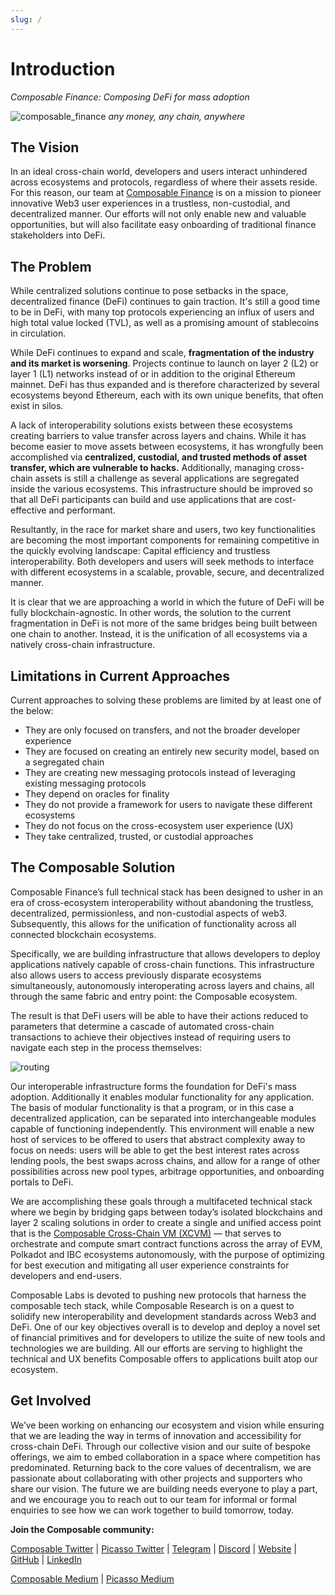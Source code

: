 ```yaml
---
slug: /
---
```



# Introduction

*Composable Finance: Composing DeFi for mass adoption*


![composable_finance](./composable-face-banner.png)
*any money, any chain, anywhere*

## The Vision

In an ideal cross-chain world, developers and users interact unhindered across ecosystems and protocols, regardless of 
where their assets reside. For this reason, our team at [Composable Finance](https://www.composable.finance/) 
is on a mission to pioneer innovative Web3 user experiences in a trustless, non-custodial, and decentralized manner. 
Our efforts will not only enable new and valuable opportunities, but will also facilitate easy onboarding of traditional
finance stakeholders into DeFi.

## The Problem

While centralized solutions continue to pose setbacks in the space, decentralized finance (DeFi) continues to gain 
traction. It's still a good time to be in DeFi, with many top protocols experiencing an influx of users and high total 
value locked (TVL), as well as a promising amount of stablecoins in circulation.

While DeFi continues to expand and scale, **fragmentation of the industry and its market is worsening**. 
Projects continue to launch on layer 2 (L2) or layer 1 (L1) networks instead of or in addition to the original Ethereum mainnet. 
DeFi has thus expanded and is therefore characterized by several ecosystems beyond Ethereum, each with its own unique benefits, that often exist in silos.

A lack of interoperability solutions exists between these ecosystems creating barriers to value transfer across layers and chains. 
While it has become easier to move assets between ecosystems, it has wrongfully been accomplished via 
**centralized, custodial, and trusted methods of asset transfer, which are vulnerable to hacks.** 
Additionally, managing cross-chain assets is still a challenge as several applications are segregated inside the various ecosystems. 
This infrastructure should be improved so that all DeFi participants can build and use applications that are cost-effective and performant.

Resultantly, in the race for market share and users, two key functionalities are becoming the most important components 
for remaining competitive in the quickly evolving landscape: Capital efficiency and trustless interoperability. 
Both developers and users will seek methods to interface with different ecosystems in a scalable, provable, secure, and decentralized manner. 

It is clear that we are approaching a world in which the future of DeFi will be fully blockchain-agnostic. 
In other words, the solution to the current fragmentation in DeFi is not more of the same bridges being built between one chain to another. 
Instead, it is the unification of all ecosystems via a natively cross-chain infrastructure.

## Limitations in Current Approaches
Current approaches to solving these problems are limited by at least one of the below:
- They are only focused on transfers, and not the broader developer experience
- They are focused on creating an entirely new security model, based on a segregated chain
- They are creating new messaging protocols instead of leveraging existing messaging protocols
- They depend on oracles for finality
- They do not provide a framework for users to navigate these different ecosystems
- They do not focus on the cross-ecosystem user experience (UX)
- They take centralized, trusted, or custodial approaches

## The Composable Solution

Composable Finance’s full technical stack 
has been designed to usher in an era of cross-ecosystem interoperability 
without abandoning the trustless, decentralized, permissionless, and non-custodial aspects of web3. 
Subsequently, this allows for the unification of functionality across all connected blockchain ecosystems.

Specifically, we are building infrastructure that allows developers to deploy applications natively capable of 
cross-chain functions. This infrastructure also allows users to access previously disparate ecosystems simultaneously, 
autonomously interoperating across layers and chains, all through the same fabric and entry point: the Composable ecosystem.

The result is that DeFi users will be able to have their actions reduced to parameters that determine a cascade of 
automated cross-chain transactions to achieve their objectives instead of requiring users to navigate each step in 
the process themselves:

![routing](./xcvm-routing.png)

Our interoperable infrastructure forms the foundation for DeFi's mass adoption. 
Additionally it enables modular functionality for any application. The basis of modular functionality is that a program, 
or in this case a decentralized application, can be separated into interchangeable modules capable of functioning independently. 
This environment will enable a new host of services to be offered to users that abstract complexity away to focus on needs: 
users will be able to get the best interest rates across lending pools, the best swaps across chains, and allow for
a range of other possibilities across new pool types, arbitrage opportunities, and onboarding portals to DeFi.

We are accomplishing these goals through a multifaceted technical stack
where we begin by bridging gaps between today’s isolated blockchains and layer 2 scaling solutions in order to create a 
single and unified access point that is the 
[Composable Cross-Chain VM (XCVM)](https://medium.com/composable-finance/composable-finance-emerging-as-the-first-cross-chain-smart-contracting-l1-4e837b8bd57e) 
— that serves to orchestrate and compute smart contract functions across the array of EVM, Polkadot and IBC ecosystems autonomously, 
with the purpose of optimizing for best execution and mitigating all user experience constraints for developers and end-users.

Composable Labs is devoted to pushing new protocols that harness the composable tech stack, while Composable Research is 
on a quest to solidify new interoperability and development standards across Web3 and DeFi. 
One of our key objectives overall is to develop and deploy a novel set of financial primitives and for developers to 
utilize the suite of new tools and technologies we are building. All our efforts are serving to highlight 
the technical and UX benefits Composable offers to applications built atop our ecosystem.

## Get Involved

We’ve been working on enhancing our ecosystem and vision while ensuring that we are leading the way in terms of 
innovation and accessibility for cross-chain DeFi. Through our collective vision and our suite of bespoke offerings, 
we aim to embed collaboration in a space where competition has predominated. Returning back to the core values of 
decentralism, we are passionate about collaborating with other projects and supporters who share our vision.
The future we are building needs everyone to play a part, and we encourage you to reach out to our team for informal or
formal enquiries to see how we can work together to build tomorrow, today.



**Join the Composable community:**

[Composable Twitter](https://twitter.com/ComposableFin) | [Picasso Twitter](https://twitter.com/Picasso_Network) | 
[Telegram](https://t.me/composablefinance) | [Discord](https://discord.com/invite/composable) | 
[Website](https://www.composable.finance/) | [GitHub](https://github.com/ComposableFi) | 
[LinkedIn](https://www.linkedin.com/company/composable-finance/)

[Composable Medium](https://composablefi.medium.com/about) | [Picasso Medium](https://medium.com/@picasso_network)

